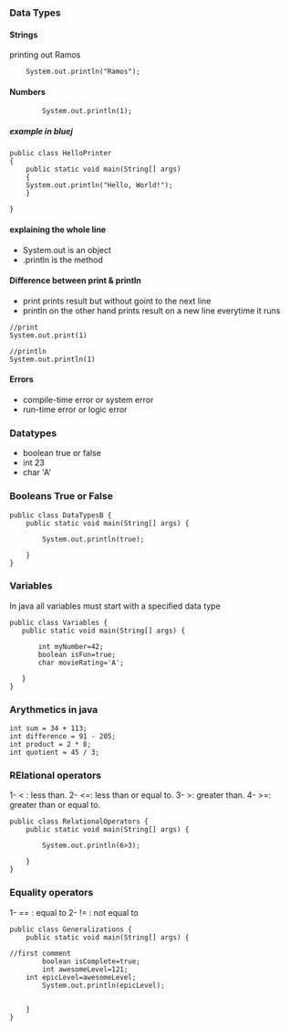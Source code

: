 ### Data Types

#### Strings
 printing out Ramos

```
	System.out.println("Ramos");

```

#### Numbers

```
		System.out.println(1);

```

##### example in bluej

```
public class HelloPrinter
{
    public static void main(String[] args)
    {
    System.out.println("Hello, World!");
    }
    
}

```
#### explaining the whole line

- System.out is an object 
- .println is the method


#### Difference between print & println

- print prints result but without goint to the next line
- println on the other hand prints result on a new line everytime it runs 

```
//print 
System.out.print(1)

//println
System.out.println(1)

```

#### Errors

- compile-time error or system error 
- run-time error or logic error 


### Datatypes
- boolean true or false
- int 23
- char 'A'


### Booleans True or False

```
public class DataTypesB {
	public static void main(String[] args) {

		System.out.println(true);

	}
}

```


### Variables


 In java all variables must start with a specified data type

 ```
public class Variables {
	public static void main(String[] args) {

		int myNumber=42;
		boolean isFun=true; 
		char movieRating='A'; 

	}
}

```

### Arythmetics in java 

```
int sum = 34 + 113;
int difference = 91 - 205;
int product = 2 * 8; 
int quotient = 45 / 3;

```

### RElational operators

1- < : less than.
2- <=: less than or equal to.
3- >: greater than.
4- >=: greater than or equal to.


```
public class RelationalOperators {
	public static void main(String[] args) {

		System.out.println(6>3);

	}
}

```

### Equality operators

1- == : equal to 
2- != : not equal to 

```
public class Generalizations {
	public static void main(String[] args) {

//first comment
		boolean isComplete=true;
		int awesomeLevel=121;
    int epicLevel=awesomeLevel;	
		System.out.println(epicLevel);
		

	}
}

```